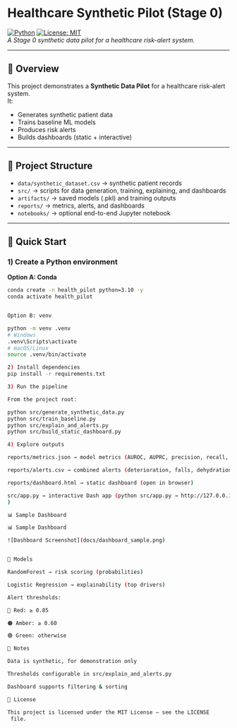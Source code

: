 # Healthcare Synthetic Pilot (Stage 0)  
[![Python](https://img.shields.io/badge/python-3.10+-blue.svg)](https://www.python.org/) 
[![License: MIT](https://img.shields.io/badge/License-MIT-yellow.svg)](LICENSE)  
*A Stage 0 synthetic data pilot for a healthcare risk-alert system.*

---

## 📌 Overview
This project demonstrates a **Synthetic Data Pilot** for a healthcare risk-alert system.  
It:
- Generates synthetic patient data
- Trains baseline ML models
- Produces risk alerts
- Builds dashboards (static + interactive)

---

## 📂 Project Structure
- `data/synthetic_dataset.csv` → synthetic patient records  
- `src/` → scripts for data generation, training, explaining, and dashboards  
- `artifacts/` → saved models (.pkl) and training outputs  
- `reports/` → metrics, alerts, and dashboards  
- `notebooks/` → optional end-to-end Jupyter notebook  

---

## 🚀 Quick Start

### 1) Create a Python environment
**Option A: Conda**
```bash
conda create -n health_pilot python=3.10 -y
conda activate health_pilot


Option B: venv

python -m venv .venv
# Windows
.venv\Scripts\activate
# macOS/Linux
source .venv/bin/activate

2) Install dependencies
pip install -r requirements.txt

3) Run the pipeline

From the project root:

python src/generate_synthetic_data.py
python src/train_baseline.py
python src/explain_and_alerts.py
python src/build_static_dashboard.py

4) Explore outputs

reports/metrics.json → model metrics (AUROC, AUPRC, precision, recall, F1)

reports/alerts.csv → combined alerts (deterioration, falls, dehydration)

reports/dashboard.html → static dashboard (open in browser)

src/app.py → interactive Dash app (python src/app.py → http://127.0.0.1:8050
)

📊 Sample Dashboard

📊 Sample Dashboard

![Dashboard Screenshot](docs/dashboard_sample.png)


🧠 Models

RandomForest → risk scoring (probabilities)

Logistic Regression → explainability (top drivers)

Alert thresholds:

🔴 Red: ≥ 0.85

🟠 Amber: ≥ 0.60

🟢 Green: otherwise

📝 Notes

Data is synthetic, for demonstration only

Thresholds configurable in src/explain_and_alerts.py

Dashboard supports filtering & sorting

📜 License

This project is licensed under the MIT License — see the LICENSE
 file.